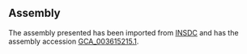 
Assembly
--------

The assembly presented has been imported from 
[INSDC](http://www.insdc.org) and has the assembly accession
[GCA\_003615215.1](http://www.ebi.ac.uk/ena/data/view/GCA_003615215.1).

